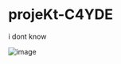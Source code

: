 # projeKt-C4YDE
i dont know


![image](https://user-images.githubusercontent.com/67733779/203250101-358eece0-11c5-4371-b34c-1de1438b711f.png)
